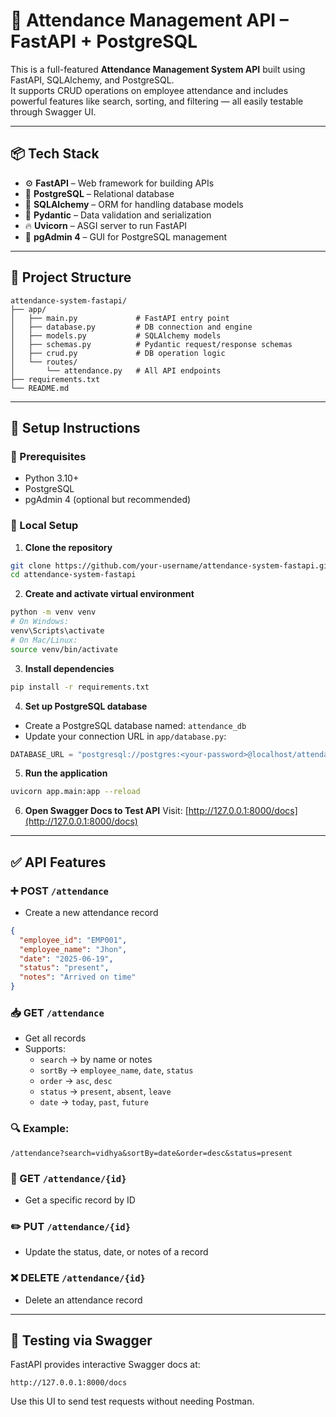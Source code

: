 
# 📝 Attendance Management API – FastAPI + PostgreSQL

This is a full-featured **Attendance Management System API** built using FastAPI, SQLAlchemy, and PostgreSQL.  
It supports CRUD operations on employee attendance and includes powerful features like search, sorting, and filtering — all easily testable through Swagger UI.

---

## 📦 Tech Stack

- ⚙️ **FastAPI** – Web framework for building APIs
- 🐘 **PostgreSQL** – Relational database
- 🧠 **SQLAlchemy** – ORM for handling database models
- 🧾 **Pydantic** – Data validation and serialization
- 🔥 **Uvicorn** – ASGI server to run FastAPI
- 💾 **pgAdmin 4** – GUI for PostgreSQL management

---

## 📁 Project Structure

```
attendance-system-fastapi/
├── app/
│   ├── main.py             # FastAPI entry point
│   ├── database.py         # DB connection and engine
│   ├── models.py           # SQLAlchemy models
│   ├── schemas.py          # Pydantic request/response schemas
│   ├── crud.py             # DB operation logic
│   └── routes/
│       └── attendance.py   # All API endpoints
├── requirements.txt
└── README.md
```

---

## 🔧 Setup Instructions

### 📌 Prerequisites
- Python 3.10+
- PostgreSQL
- pgAdmin 4 (optional but recommended)

### 🚀 Local Setup

1. **Clone the repository**
```bash
git clone https://github.com/your-username/attendance-system-fastapi.git
cd attendance-system-fastapi
```

2. **Create and activate virtual environment**
```bash
python -m venv venv
# On Windows:
venv\Scripts\activate
# On Mac/Linux:
source venv/bin/activate
```

3. **Install dependencies**
```bash
pip install -r requirements.txt
```

4. **Set up PostgreSQL database**
- Create a PostgreSQL database named: `attendance_db`
- Update your connection URL in `app/database.py`:
```python
DATABASE_URL = "postgresql://postgres:<your-password>@localhost/attendance_db"
```

5. **Run the application**
```bash
uvicorn app.main:app --reload
```

6. **Open Swagger Docs to Test API**
Visit: [http://127.0.0.1:8000/docs](http://127.0.0.1:8000/docs)

---

## ✅ API Features

### ➕ POST `/attendance`
- Create a new attendance record
```json
{
  "employee_id": "EMP001",
  "employee_name": "Jhon",
  "date": "2025-06-19",
  "status": "present",
  "notes": "Arrived on time"
}
```

### 📥 GET `/attendance`
- Get all records
- Supports:
  - `search` → by name or notes
  - `sortBy` → `employee_name`, `date`, `status`
  - `order` → `asc`, `desc`
  - `status` → `present`, `absent`, `leave`
  - `date` → `today`, `past`, `future`

### 🔍 Example:
```
/attendance?search=vidhya&sortBy=date&order=desc&status=present
```

### 📄 GET `/attendance/{id}`
- Get a specific record by ID

### ✏️ PUT `/attendance/{id}`
- Update the status, date, or notes of a record

### ❌ DELETE `/attendance/{id}`
- Delete an attendance record

---

## 🧪 Testing via Swagger

FastAPI provides interactive Swagger docs at:
```
http://127.0.0.1:8000/docs
```
Use this UI to send test requests without needing Postman.

